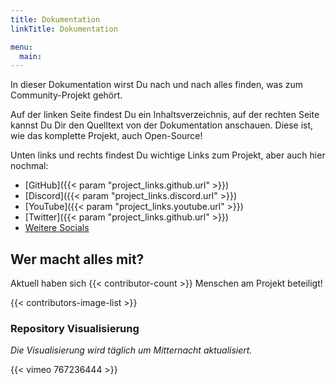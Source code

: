 ```yaml
---
title: Dokumentation
linkTitle: Dokumentation

menu:
  main:
---
```


In dieser Dokumentation wirst Du nach und nach alles finden, was zum Community-Projekt gehört.

Auf der linken Seite findest Du ein Inhaltsverzeichnis, auf der rechten Seite kannst Du Dir den Quelltext von der Dokumentation anschauen.
Diese ist, wie das komplette Projekt, auch Open-Source!

Unten links und rechts findest Du wichtige Links zum Projekt, aber auch hier nochmal:

* [GitHub]({{< param "project_links.github.url" >}})
* [Discord]({{< param "project_links.discord.url" >}})
* [YouTube]({{< param "project_links.youtube.url" >}})
* [Twitter]({{< param "project_links.github.url" >}})
* [Weitere Socials](https://boundfoxstudios.com/socials)

## Wer macht alles mit?

Aktuell haben sich {{< contributor-count >}} Menschen am Projekt beteiligt!

{{< contributors-image-list >}}

### Repository Visualisierung

_Die Visualisierung wird täglich um Mitternacht aktualisiert._

{{< vimeo 767236444 >}}
